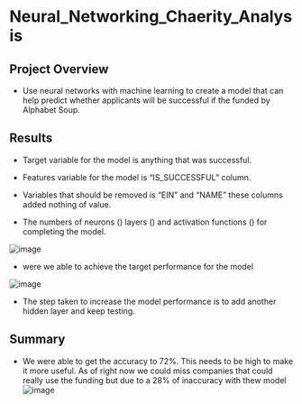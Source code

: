 # Neural_Networking_Chaerity_Analysis

## Project Overview 
  - Use neural networks with machine learning to create a model that can help predict whether applicants will be successful if the funded by Alphabet Soup.

## Results

-  Target variable for the model is anything that was successful.

-  Features variable for the model is “IS_SUCCESSFUL” column.

-  Variables that should be removed is “EIN” and “NAME” these columns added nothing of value.

- The numbers of neurons () layers () and activation functions () for completing the model.

 ![image](https://user-images.githubusercontent.com/110645195/212763239-b3e96b36-9330-4fc7-9e2c-31e68b70ecba.png)

- were we able to achieve the target performance for the model

![image](https://user-images.githubusercontent.com/110645195/212763254-4e188d73-8402-44e6-8d87-3eabc8b24b0c.png)

- The step taken to increase the model performance is to add another hidden layer and keep testing.

## Summary
 -  We were able to get the accuracy to 72%. This needs to be high to make it more useful. As of right now we could miss companies that could really use the funding but due to a 28% of inaccuracy with thew model
![image](https://user-images.githubusercontent.com/110645195/212763214-cb7732cb-decb-4cb5-94c8-e424ab80164e.png)
